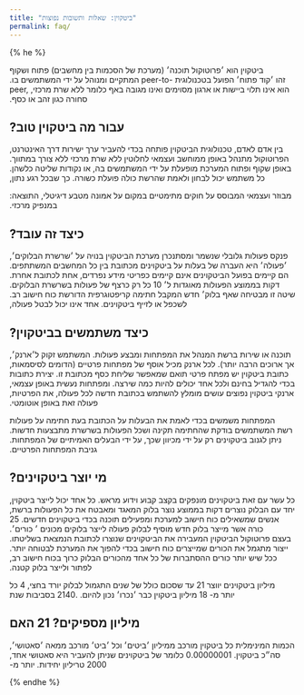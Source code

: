 ```yaml
---
title: "ביטקוין: שאלות ותשובות נפוצות"
permalink: faq/
---
```


{% he %}

‫ביטקוין‬ ‫הוא‬ ‫׳פרוטוקול‬ ‫תוכנה׳‬ ‫(מערכת‬ ‫של‬ ‫הסכמות‬ ‫בין‬ ‫מחשבים‬) ‫פתוח‬ ‫ושקוף‬ ‫המתקיים‬ ‫ומנוהל‬ ‫על‬ ‫ידי‬ ‫המשתמשים‬ ‫בו‪.‬‬ ‫זהו‬ ‫׳קוד‬ ‫פתוח׳‬ ‫הפועל‬ ‫בטכנולוגית ‫‪peer-to-peer‬‬‬‬, ‫כלומר‬ ‫ללא‬ ‫שרת‬ ‫מרכזי‪,‬‬ ‫הוא‬ ‫אינו‬ ‫תלוי‬ ‫ביישות‬ ‫או‬ ‫ארגון‬ ‫מסוימים‬ ‫ואינו‬ ‫מגובה‬ ‫באף‬ ‫סחורה‬ ‫כגון‬ ‫זהב‬ ‫או‬ ‫כסף‪.‬‬

## ‫עבור‬ ‫מה‬ ‫ביטקוין‬ ‫טוב?‬
‫טכנולוגית‬ ‫הביטקוין‬ ‫פותחה‬ ‫בכדי‬ ‫להעביר‬ ‫ערך‬ ‫ישירות‬ ‫דרך‬ ‫האינטרנט‪,‬‬ ‫בין‬ ‫אדם‬ ‫לאדם‪,‬‬ ‫ללא‬ ‫צורך‬ ‫במתווך‪.‬‬ ‫הפרוטוקול‬ ‫מתנהל‬ ‫באופן‬ ‫ממוחשב‬ ‫ועצמאי‬ ‫לחלוטין‬ ‫ללא‬ ‫שרת‬ ‫מרכזי‬ ‫או‬ ‫נקודות‬ ‫שליטה‬ ‫כלשהן‪.‬‬ ‫המערכת‬ ‫מופעלת‬ ‫על‬ ‫ידי‬ ‫המשתמשים‬ ‫בה‪,‬‬ ‫באופן‬ ‫שקוף‬ ‫ופתוח‬ ‫כך‬ ‫שבכל‬ ‫רגע‬ ‫נתון‪,‬‬ ‫כל‬ ‫משתמש‬ ‫יכול‬ ‫לבחון‬ ‫ולאמת‬ ‫שהרשת‬ ‫כולה‬ ‫פועלת‬ ‫כשורה‪.‬‬

‫התוצאה‪:‬‬ ‫מטבע‬ ‫דיגיטלי‪,‬‬ ‫מבוזר‬ ‫ועצמאי‬ ‫המבוסס‬ ‫על‬ ‫חוקים‬ ‫מתימטיים‬ ‫במקום‬ ‫על‬ ‫אמונה‬ ‫במנפיק‬ ‫מרכזי‪.‬‬

## ‫כיצד‬ ‫זה‬ ‫עובד?‬
‫מערכת‬ ‫הביטקוין‬ ‫בנויה‬ ‫על‬ ‫׳שרשרת‬ ‫הבלוקים׳‪,‬‬ ‫פנקס‬
‫פעולות‬ ‫גלובלי‬ ‫שנשמר‬ ‫ומסתנכרן‬ ‫בין‬ ‫כל‬ ‫המחשבים‬
‫המשתתפים‪.‬‬ ‫׳פעולה׳‬ ‫היא‬ ‫העברה‬ ‫של‬ ‫בעלות‬ ‫על‬
‫ביטקוינים‬ ‫מכתובת‬ ‫אחת‬ ‫לכתובת‬ ‫אחרת‪.‬‬ ‫בפועל‬
‫הביטקוינים‬ ‫אינם‬ ‫קיימים‬ ‫כפריטי‬ ‫מידע‬ ‫נפרדים‪,‬‬ ‫הם‬
‫קיימים‬ ‫רק‬ ‫כרצף‬ ‫של‬ ‫פעולות‬ ‫בשרשרת‬ ‫הבלוקים‪.‬‬
‫כל‬ ‫‪10‬‬ ‫דקות‬ ‫בממוצע‬ ‫הפעולות‬ ‫מאוגדות‬ ‫ל׳‬ ‫בלוק׳‬ ‫חדש‬
‫המקבל‬ ‫חתימה‬ ‫קריפטוגרפית‬ ‫הדורשת‬ ‫כוח‬ ‫חישוב‬ ‫רב‪.‬‬
‫שיטה‬ ‫זו‬ ‫מבטיחה‬ ‫שאף‬ ‫אחד‬ ‫אינו‬ ‫יכול‬ ‫לבטל‬ ‫פעולה‪,‬‬
‫לשכפל‬ ‫או‬ ‫לזייף‬ ‫ביטקוינים‪.‬‬

## ‫כיצד‬ ‫משתמשים‬ ‫בביטקוין?‬
‫המשתמש‬ ‫זקוק‬ ‫ל׳ארנק׳‪,‬‬ ‫תוכנה‬ ‫או‬ ‫שירות‬ ‫ברשת‬
‫המנהל‬ ‫את‬ ‫המפתחות‬ ‫ומבצע‬ ‫פעולות‪.‬‬
‫ארנק‬ ‫מכיל‬ ‫אוסף‬ ‫של‬ ‫מפתחות‬ ‫פרטיים‬ ‫(הדומים‬
‫לסיסמאות‪,‬‬ ‫אך‬ ‫ארוכים‬ ‫הרבה‬ ‫יותר).‬‬ ‫לכל‬ ‫כתובת‬
‫ביטקוין‬ ‫יש‬ ‫מפתח‬ ‫פרטי‬ ‫תואם‬ ‫שמאפשר‬ ‫שליחת‬ ‫כסף‬
‫מכתובת‬ ‫זו‪ .‬‬‫יצירת‬ ‫כתובות‬ ‫ומפתחות‬ ‫נעשית‬ ‫באופן‬ ‫עצמאי‪,‬‬ ‫בחינם‬
‫ולכל‬ ‫אחד‬ ‫יכולים‬ ‫להיות‬ ‫כמה‬ ‫שירצה‪.‬‬ ‫בכדי‬ ‫להגדיל‬ ‫את‬ ‫הפרטיות‪,‬‬ ‫מומלץ‬ ‫להשתמש‬ ‫בכתובת‬
‫חדשה‬ ‫לכל‬ ‫פעולה‪,‬‬ ‫ארנקי‬ ‫ביטקוין‬ ‫נפוצים‬ ‫עושים‬ ‫פעולה‬
‫זאת‬ ‫באופן‬ ‫אוטומטי‪.‬‬‫

המפתחות‬ ‫משמשים‬ ‫בכדי‬ ‫לאמת‬ ‫את‬ ‫הבעלות‬ ‫על‬
‫הכתובת‬ ‫בעת‬ ‫חתימה‬ ‫על‬ ‫פעולות‬ ‫חדשות‪.‬‬
‫רשת‬ ‫המשתמשים‬ ‫בודקת‬ ‫שהחתימה‬ ‫תקינה‬ ‫ושכל‬
‫הפעולות‬ ‫בשרשרת‬ ‫מתבצעות‬ ‫על‬ ‫ידי‬ ‫הבעלים‬ ‫האמיתיים‬
‫של‬ ‫המפתחות‪.‬‬ ‫מכיוון‬ ‫שכך‪,‬‬ ‫ניתן‬ ‫לגנוב‬ ‫ביטקוינים‬ ‫רק‬ ‫על‬ ‫ידי‬ ‫גניבת‬
‫המפתחות‬ ‫הפרטיים‪.‬‬

## ‫מי‬ ‫יוצר‬ ‫ביטקוינים?‬
‫כל‬ ‫אחד‬ ‫יכול‬ ‫לייצר‬ ‫ביטקוין‪,‬‬ ‫עם‬ ‫זאת‬ ‫ביטקוינים‬
‫מונפקים‬ ‫בקצב‬ ‫קבוע‬ ‫וידוע‬ ‫מראש‪.‬‬ ‫כל‬ ‫עשר‬ ‫דקות‬
‫בממוצע‬ ‫נוצר‬ ‫בלוק‬ ‫המאגד‬ ‫ומאבטח‬ ‫את‬ ‫כל‬ ‫הפעולות‬
‫ברשת‪,‬‬ ‫יחד‬ ‫עם‬ ‫הבלוק‬ ‫נוצרים‬ ‫‪25‬‬ ‫ביטקוינים‬ ‫חדשים‪.‬‬
‫אנשים‬ ‫שמשאילים‬ ‫כוח‬ ‫חישוב‬ ‫למערכת‬ ‫ומפעילים‬
‫תוכנה‬ ‫בכדי‬ ‫לייצר‬ ‫בלוקים‬ ‫מכונים‬ ‫׳‬ ‫כורים׳‪.‬‬ ‫כורה‬ ‫אשר‬
‫מייצר‬ ‫בלוק‬ ‫חדש‬ ‫מוסיף‬ ‫לבלוק‬ ‫פעולה‬ ‫המעבירה‬ ‫את‬
‫הביטקוינים‬ ‫שנוצרו‬ ‫לכתובת‬ ‫הנמצאת‬ ‫בשליטתו‪.‬‬ ‫בעצם‬
‫פרוטוקול‬ ‫הביטקוין‬ ‫מתגמל‬ ‫את‬ ‫הכורים‬ ‫שמייצרים‬ ‫כוח‬
‫חישוב‬ ‫בכדי‬ ‫להפוך‬ ‫את‬ ‫המערכת‬ ‫לבטוחה‬ ‫יותר‪.‬‬
‫ייצור‬ ‫הבלוק‬ ‫כרוך‬ ‫בכוח‬ ‫חישוב‬ ‫רב‪,‬‬ ‫ככל‬ ‫שיש‬ ‫יותר‬
‫כורים‬ ‫ההסתברות‬ ‫של‬ ‫כל‬ ‫אחד‬ ‫מהכורים‬ ‫לפתור‬ ‫ולייצר‬
‫בלוק‬ ‫קטנה‪.‬‬

‫כל‬ ‫‪4‬‬ ‫שנים‬ ‫התגמול‬ ‫לבלוק‬ ‫יורד‬ ‫בחצי‪,‬‬ ‫עד‬ ‫שסכום‬ ‫כולל‬
‫של‬ ‫‪21‬‬ ‫מיליון‬ ‫ביטקוינים‬ ‫יווצר‬ ‫בסביבות‬ ‫שנת‬ ‫‪2140‬‬‬.
‫יותר מ- 18‬ ‫מיליון‬ ‫ביטקוין‬ ‫כבר‬ ‫׳נכרו׳‬ ‫נכון‬ ‫להיום‪.‬‬

## ‫האם‬ ‫‪21‬‬ ‫מיליון‬ ‫מספיקים?‬
‫כל‬ ‫ביטקוין‬ ‫מורכב‬ ‫ממיליון‬ ‫׳ביטים׳‬ ‫וכל‬ ‫׳ביט׳‬ ‫מורכב‬
‫ממאה‬ ‫׳סאטושי׳‪,‬‬ ‫הכמות‬ ‫המינימלית‬ ‫של‬ ‫ביטקוינים‬
‫שניתן‬ ‫להעביר‬ ‫היא‬ ‫סאטושי‬ ‫אחד‪,‬‬ ‫כלומר‬ ‫‪0.00000001‬‬
‫ביטקוין‪.‬‬ ‫סה״כ‬ ‫יותר מ-‬ ‫‫‪2000‬‬ ‫טריליון‬ ‫יחידות‪.‬‬

{% endhe %}
